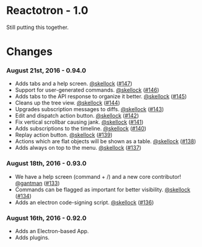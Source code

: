 # Reactotron - 1.0

Still putting this together.

# Changes

### August 21st, 2016 - 0.94.0

* Adds tabs and a help screen. [@skellock](https://github.com/skellock) ([#147](https://github.com/reactotron/reactotron/pull/147))
* Support for user-generated commands. [@skellock](https://github.com/skellock) ([#146](https://github.com/reactotron/reactotron/pull/146))
* Adds tabs to the API response to organize it better. [@skellock](https://github.com/skellock) ([#145](https://github.com/reactotron/reactotron/pull/145))
* Cleans up the tree view. [@skellock](https://github.com/skellock) ([#144](https://github.com/reactotron/reactotron/pull/144))
* Upgrades subscription messages to diffs. [@skellock](https://github.com/skellock) ([#143](https://github.com/reactotron/reactotron/pull/143))
* Edit and dispatch action button. [@skellock](https://github.com/skellock) ([#142](https://github.com/reactotron/reactotron/pull/142))
* Fix vertical scrollbar causing jank. [@skellock](https://github.com/skellock) ([#141](https://github.com/reactotron/reactotron/pull/141))
* Adds subscriptions to the timeline. [@skellock](https://github.com/skellock) ([#140](https://github.com/reactotron/reactotron/pull/140))
* Replay action button. [@skellock](https://github.com/skellock) ([#139](https://github.com/reactotron/reactotron/pull/139))
* Actions which are flat objects will be shown as a table. [@skellock](https://github.com/skellock) ([#138](https://github.com/reactotron/reactotron/pull/138))
* Adds always on top to the menu. [@skellock](https://github.com/skellock) ([#137](https://github.com/reactotron/reactotron/pull/137))


### August 18th, 2016 - 0.93.0

* We have a help screen (command + /) and a new core contributor! [@gantman](https://github.com/gantman) ([#133](https://github.com/reactotron/reactotron/pull/133))
* Commands can be flagged as important for better visibility. [@skellock](https://github.com/skellock) ([#134](https://github.com/reactotron/reactotron/pull/134))
* Adds an electron code-signing script. [@skellock](https://github.com/skellock) ([#136](https://github.com/reactotron/reactotron/pull/136))

### August 16th, 2016 - 0.92.0

* Adds an Electron-based App.
* Adds plugins.
